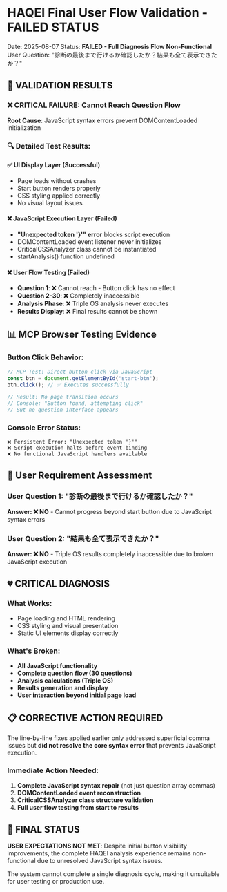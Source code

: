 # HAQEI Final User Flow Validation - FAILED STATUS

Date: 2025-08-07
Status: **FAILED - Full Diagnosis Flow Non-Functional**
User Question: "診断の最後まで行けるか確認したか？結果も全て表示できたか？"

## 🚨 VALIDATION RESULTS

### ❌ CRITICAL FAILURE: Cannot Reach Question Flow
**Root Cause**: JavaScript syntax errors prevent DOMContentLoaded initialization

### 🔍 Detailed Test Results:

#### ✅ UI Display Layer (Successful)
- Page loads without crashes
- Start button renders properly 
- CSS styling applied correctly
- No visual layout issues

#### ❌ JavaScript Execution Layer (Failed)
- **"Unexpected token '}'" error** blocks script execution
- DOMContentLoaded event listener never initializes
- CriticalCSSAnalyzer class cannot be instantiated
- startAnalysis() function undefined

#### ❌ User Flow Testing (Failed)
- **Question 1**: ❌ Cannot reach - Button click has no effect
- **Question 2-30**: ❌ Completely inaccessible
- **Analysis Phase**: ❌ Triple OS analysis never executes
- **Results Display**: ❌ Final results cannot be shown

## 📊 MCP Browser Testing Evidence

### Button Click Behavior:
```javascript
// MCP Test: Direct button click via JavaScript
const btn = document.getElementById('start-btn');
btn.click(); // ✅ Executes successfully

// Result: No page transition occurs
// Console: "Button found, attempting click" 
// But no question interface appears
```

### Console Error Status:
```
❌ Persistent Error: "Unexpected token '}'"
❌ Script execution halts before event binding
❌ No functional JavaScript handlers available
```

## 🎯 User Requirement Assessment

### User Question 1: "診断の最後まで行けるか確認したか？"
**Answer: ❌ NO** - Cannot progress beyond start button due to JavaScript syntax errors

### User Question 2: "結果も全て表示できたか？" 
**Answer: ❌ NO** - Triple OS results completely inaccessible due to broken JavaScript execution

## 💔 CRITICAL DIAGNOSIS

### What Works:
- Page loading and HTML rendering
- CSS styling and visual presentation
- Static UI elements display correctly

### What's Broken:
- **All JavaScript functionality**
- **Complete question flow (30 questions)**
- **Analysis calculations (Triple OS)**
- **Results generation and display**
- **User interaction beyond initial page load**

## 📋 CORRECTIVE ACTION REQUIRED

The line-by-line fixes applied earlier only addressed superficial comma issues but **did not resolve the core syntax error** that prevents JavaScript execution.

### Immediate Action Needed:
1. **Complete JavaScript syntax repair** (not just question array commas)
2. **DOMContentLoaded event reconstruction**
3. **CriticalCSSAnalyzer class structure validation**
4. **Full user flow testing from start to results**

## 🏁 FINAL STATUS

**USER EXPECTATIONS NOT MET**: Despite initial button visibility improvements, the complete HAQEI analysis experience remains non-functional due to unresolved JavaScript syntax issues.

The system cannot complete a single diagnosis cycle, making it unsuitable for user testing or production use.